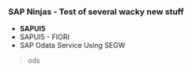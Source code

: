 ### SAP Ninjas - Test of several wacky new stuff

 - **SAPUI5**
 - SAPUI5 - FIORI
 - SAP Odata Service Using SEGW

> ods

